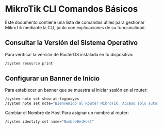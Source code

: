 # MikroTik CLI Comandos Básicos

Este documento contiene una lista de comandos útiles para gestionar MikroTik mediante la CLI, junto con explicaciones de su funcionalidad.

## Consultar la Versión del Sistema Operativo
Para verificar la versión de RouterOS instalada en tu dispositivo:
```bash
/system resource print
```
## Configurar un Banner de Inicio
Para establecer un banner que se muestra al iniciar sesión en el router:

```bash
/system note set show-at-login=yes
/system note set note="Bienvenido al Router MikroTik. Acceso solo autorizado. Toda actividad es monitoreada."
```
Cambiar el Nombre de Host
Para asignar un nombre al router:

```bash
/system identity set name="NombreDelHost"
```